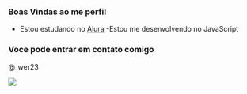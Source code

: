 ### Boas Vindas ao me perfil 

- Estou estudando no [Alura](https://www.alura.com.br/?utm_term=alura&utm_campaign=%5BSearch%5D+%5BPerformance%5D+-+Institucional&utm_source=adwords&utm_medium=ppc&hsa_acc=7964138385&hsa_cam=386166608&hsa_grp=21666755648&hsa_ad=697522196628&hsa_src=g&hsa_tgt=kwd-300088401&hsa_kw=alura&hsa_mt=e&hsa_net=adwords&hsa_ver=3&gad_source=1&gclid=Cj0KCQjw0_WyBhDMARIsAL1Vz8t4l3aAoQ0RRPpO9GGqX3k-CWaB0gvr9wGOp5AGphdjgaugq9DMI3gaAk44EALw_wcB)
-Estou me desenvolvendo no JavaScript


### Voce pode entrar em contato comigo 

@_wer23

![](https://media1.tenor.com/m/L_o2Dx-ydZsAAAAd/cheems-smirk-smile-cheems.gif)
